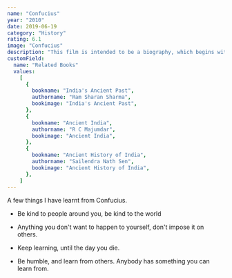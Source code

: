 ```yaml
---
name: "Confucius"
year: "2010"
date: 2019-06-19
category: "History"
rating: 6.1
image: "Confucius"
description: "This film is intended to be a biography, which begins with Confucius in his later years, during a time of exile, and flashes back to his time as a young man, a teacher, a husband, and a philosopher in the 5th century BCE. The movie retained some criticism for romanticizing the life of the titular character with a few extra action scenes and stories of military."
customField:
  name: "Related Books"
  values:
    [
      {
        bookname: "India's Ancient Past",
        authorname: "Ram Sharan Sharma",
        bookimage: "India's Ancient Past",
      },
      {
        bookname: "Ancient India",
        authorname: "R C Majumdar",
        bookimage: "Ancient India",
      },
      {
        bookname: "Ancient History of India",
        authorname: "Sailendra Nath Sen",
        bookimage: "Ancient History of India",
      },
    ]
---
```


A few things I have learnt from Confucius.

- Be kind to people around you, be kind to the world

- Anything you don't want to happen to yourself, don't impose it on others.

- Keep learning, until the day you die.

- Be humble, and learn from others. Anybody has something you can learn from.
